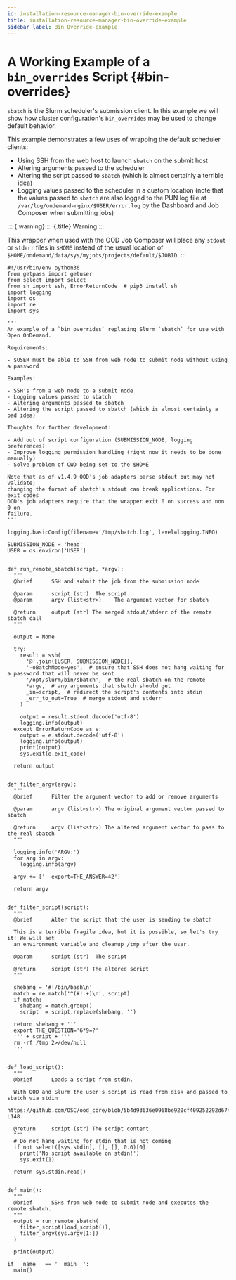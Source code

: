 ```yaml
---
id: installation-resource-manager-bin-override-example
title: installation-resource-manager-bin-override-example
sidebar_label: Bin Override-example
---
```

A Working Example of a `bin_overrides` Script {#bin-overrides}
=============================================

`sbatch` is the Slurm scheduler\'s submission client. In this example we
will show how cluster configuration\'s `bin_overrides` may be used to
change default behavior.

This example demonstrates a few uses of wrapping the default scheduler
clients:

-   Using SSH from the web host to launch `sbatch` on the submit host
-   Altering arguments passed to the scheduler
-   Altering the script passed to `sbatch` (which is almost certainly a
    terrible idea)
-   Logging values passed to the scheduler in a custom location (note
    that the values passed to `sbatch` are also logged to the PUN log
    file at `/var/log/ondemand-nginx/$USER/error.log` by the Dashboard
    and Job Composer when submitting jobs)

::: {.warning}
::: {.title}
Warning
:::

This wrapper when used with the OOD Job Composer will place any `stdout`
or `stderr` files in `$HOME` instead of the usual location of
`$HOME/ondemand/data/sys/myjobs/projects/default/$JOBID`.
:::

``` {.python}
#!/usr/bin/env python36
from getpass import getuser
from select import select
from sh import ssh, ErrorReturnCode  # pip3 install sh
import logging
import os
import re
import sys

'''
An example of a `bin_overrides` replacing Slurm `sbatch` for use with Open OnDemand.

Requirements:

- $USER must be able to SSH from web node to submit node without using a password

Examples:

- SSH's from a web node to a submit node
- Logging values passed to sbatch
- Altering arguments passed to sbatch
- Altering the script passed to sbatch (which is almost certainly a bad idea)

Thoughts for further development:

- Add out of script configuration (SUBMISSION_NODE, logging preferences)
- Improve logging permission handling (right now it needs to be done manually)
- Solve problem of CWD being set to the $HOME

Note that as of v1.4.9 OOD's job adapters parse stdout but may not validate;
changing the format of sbatch's stdout can break applications. For exit codes
OOD's job adapters require that the wrapper exit 0 on success and non 0 on
failure.
'''

logging.basicConfig(filename='/tmp/sbatch.log', level=logging.INFO)

SUBMISSION_NODE = 'head'
USER = os.environ['USER']


def run_remote_sbatch(script, *argv):
  """
  @brief      SSH and submit the job from the submission node

  @param      script (str)  The script
  @param      argv (list<str>)    The argument vector for sbatch

  @return     output (str) The merged stdout/stderr of the remote sbatch call
  """

  output = None

  try:
    result = ssh(
      '@'.join([USER, SUBMISSION_NODE]),
      '-oBatchMode=yes',  # ensure that SSH does not hang waiting for a password that will never be sent
      '/opt/slurm/bin/sbatch',  # the real sbatch on the remote
      *argv,  # any arguments that sbatch should get
      _in=script,  # redirect the script's contents into stdin
      _err_to_out=True  # merge stdout and stderr
    )

    output = result.stdout.decode('utf-8')
    logging.info(output)
  except ErrorReturnCode as e:
    output = e.stdout.decode('utf-8')
    logging.info(output)
    print(output)
    sys.exit(e.exit_code)

  return output


def filter_argv(argv):
  """
  @brief      Filter the argument vector to add or remove arguments

  @param      argv (list<str>) The original argument vector passed to sbatch

  @return     argv (list<str>) The altered argument vector to pass to the real sbatch
  """

  logging.info('ARGV:')
  for arg in argv:
    logging.info(argv)

  argv += ['--export=THE_ANSWER=42']

  return argv


def filter_script(script):
  """
  @brief      Alter the script that the user is sending to sbatch

  This is a terrible fragile idea, but it is possible, so let's try it! We will set
  an environment variable and cleanup /tmp after the user.

  @param      script (str)  The script

  @return     script (str) The altered script
  """

  shebang = '#!/bin/bash\n'
  match = re.match('^(#!.+)\n', script)
  if match:
    shebang = match.group()
    script  = script.replace(shebang, '')

  return shebang + '''
  export THE_QUESTION='6*9=?'
  ''' + script + '''
  rm -rf /tmp 2>/dev/null
  '''


def load_script():
  """
  @brief      Loads a script from stdin.

  With OOD and Slurm the user's script is read from disk and passed to sbatch via stdin
  https://github.com/OSC/ood_core/blob/5b4d93636e0968be920cf409252292d674cc951d/lib/ood_core/job/adapters/slurm.rb#L138-L148

  @return     script (str) The script content
  """
  # Do not hang waiting for stdin that is not coming
  if not select([sys.stdin], [], [], 0.0)[0]:
    print('No script available on stdin!')
    sys.exit(1)

  return sys.stdin.read()


def main():
  """
  @brief      SSHs from web node to submit node and executes the remote sbatch.
  """
  output = run_remote_sbatch(
    filter_script(load_script()),
    filter_argv(sys.argv[1:])
  )

  print(output)

if __name__ == '__main__':
  main()
```
